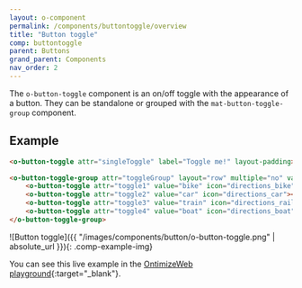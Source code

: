 ```yaml
---
layout: o-component
permalink: /components/buttontoggle/overview
title: "Button toggle"
comp: buttontoggle
parent: Buttons
grand_parent: Components
nav_order: 2
---
```


The `o-button-toggle` component is an on/off toggle with the appearance of a button. They can be standalone or grouped with the `mat-button-toggle-group` component.

## Example

```html
<o-button-toggle attr="singleToggle" label="Toggle me!" layout-padding></o-button-toggle>

<o-button-toggle-group attr="toggleGroup" layout="row" multiple="no" value="car" layout-padding>
    <o-button-toggle attr="toggle1" value="bike" icon="directions_bike"></o-button-toggle>
    <o-button-toggle attr="toggle2" value="car" icon="directions_car"></o-button-toggle>
    <o-button-toggle attr="toggle3" value="train" icon="directions_railway"></o-button-toggle>
    <o-button-toggle attr="toggle4" value="boat" icon="directions_boat"></o-button-toggle>
</o-button-toggle-group>
```

![Button toggle]({{ "/images/components/button/o-button-toggle.png" | absolute_url }}){: .comp-example-img}

You can see this live example in the [OntimizeWeb playground]({{site.playgroundurl}}/main/buttons){:target="_blank"}.
